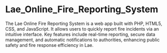# Lae_Online_Fire_Reporting_System
The Lae Online Fire Reporting System is a web app built with PHP, HTML5, CSS, and JavaScript. It allows users to quickly report fire incidents via an intuitive interface. Key features include real-time reporting, secure data management, and automatic notifications to authorities, enhancing public safety and fire response efficiency in Lae.
